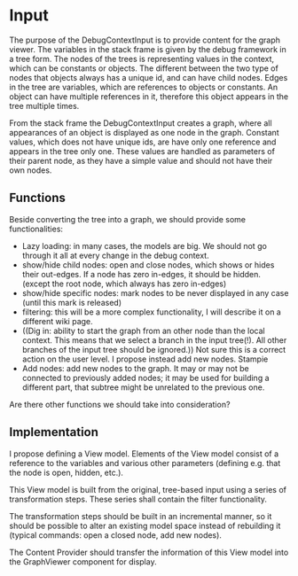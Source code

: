 # Input #

The purpose of the DebugContextInput is to provide content for the graph viewer. The variables in the stack frame is given by the debug framework in a tree form. The nodes of the trees is representing values in the context, which can be constants or objects. The different between the two type of nodes that objects always has a unique id, and can have child nodes. Edges in the tree are variables, which are references to objects or constants. An object can have multiple references in it, therefore this object appears in the tree multiple times.

From the stack frame the DebugContextInput creates a graph, where all appearances of an object is displayed as one node in the graph. Constant values, which does not have unique ids, are have only one reference and appears in the tree only one. These values are handled as parameters of their parent node, as they have a simple value and should not have their own nodes.

## Functions ##

Beside converting the tree into a graph, we should provide some functionalities:

  * Lazy loading: in many cases, the models are big. We should not go through it all at every change in the debug context.
  * show/hide child nodes: open and close nodes, which shows or hides their out-edges. If a node has zero in-edges, it should be hidden. (except the root node, which always has zero in-edges)
  * show/hide specific nodes: mark nodes to be never displayed in any case (until this mark is released)
  * filtering: this will be a more complex functionality, I will describe it on a different wiki page.
  * ((Dig in: ability to start the graph from an other node than the local context. This means that we select a branch in the input tree(!). All other branches of the input tree should be ignored.)) Not sure this is a correct action on the user level. I propose instead add new nodes. Stampie
  * Add nodes: add new nodes to the graph. It may or may not be connected to previously added nodes; it may be used for building a different part, that subtree might be unrelated to the previous one.


Are there other functions we should take into consideration?


## Implementation ##

I propose defining a View model. Elements of the View model consist of a reference to the variables and various other parameters (defining e.g. that the node is open, hidden, etc.).

This View model is built from the original, tree-based input using a series of transformation steps. These series shall contain the filter functionality.

The transformation steps should be built in an incremental manner, so it should be possible to alter an existing model space instead of rebuilding it (typical commands: open a closed node, add new nodes).

The Content Provider should transfer the information of this View model into the GraphViewer component for display.